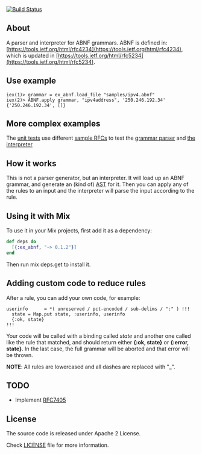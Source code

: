 [![Build Status](https://travis-ci.org/marcelog/ex_abnf.svg)](https://travis-ci.org/marcelog/ex_abnf)

## About

A parser and interpreter for ABNF grammars. ABNF is defined in:
[https://tools.ietf.org/html/rfc4234](https://tools.ietf.org/html/rfc4234),
which is updated in [https://tools.ietf.org/html/rfc5234](https://tools.ietf.org/html/rfc5234).

## Use example

    iex(1)> grammar = ex_abnf.load_file "samples/ipv4.abnf"
    iex(2)> ABNF.apply grammar, "ipv4address", '250.246.192.34'
    {'250.246.192.34', []}

## More complex examples

The [unit tests](https://github.com/marcelog/ex_abnf/blob/master/test/ex_abnf_test.exs)
use different [sample RFCs](https://github.com/marcelog/ex_abnf/tree/master/samples) to test the
[grammar parser](https://github.com/marcelog/ex_abnf/blob/master/lib/grammar.ex) and
[the interpreter](https://github.com/marcelog/ex_abnf/blob/master/lib/interpreter.ex)

## How it works
This is not a parser generator, but an interpreter. It will load up an ABNF grammar,
and generate an (kind of) [AST](http://en.wikipedia.org/wiki/Abstract_syntax_tree) for it. Then
you can apply any of the rules to an input and the interpreter will parse the input according to
the rule.

## Using it with Mix

To use it in your Mix projects, first add it as a dependency:

```elixir
def deps do
  [{:ex_abnf, "~> 0.1.2"}]
end
```
Then run mix deps.get to install it.

## Adding custom code to reduce rules
After a rule, you can add your own code, for example:
```
userinfo      = *( unreserved / pct-encoded / sub-delims / ":" ) !!!
  state = Map.put state, :userinfo, userinfo
  {:ok, state}
!!!
```

Your code will be called with a binding called *state* and another one called like
the rule that matched, and should return either **{:ok, state}** or **{:error, state}**. In
the last case, the full grammar will be aborted and that error will be thrown.

**NOTE**: All rules are lowercased and all dashes are replaced with "_".

## TODO
 * Implement [RFC7405](https://tools.ietf.org/html/rfc7405)

## License
The source code is released under Apache 2 License.

Check [LICENSE](https://github.com/marcelog/ex_abnf/blob/master/LICENSE) file for more information.
